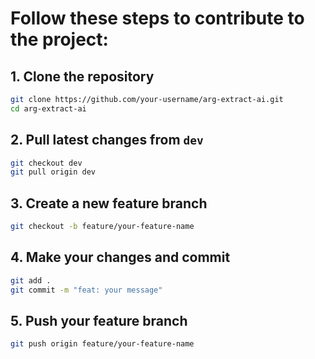 
# Follow these steps to contribute to the project:


## 1. Clone the repository

```bash
git clone https://github.com/your-username/arg-extract-ai.git
cd arg-extract-ai
```

## 2. Pull latest changes from `dev`

```bash
git checkout dev
git pull origin dev
```

## 3. Create a new feature branch

```bash
git checkout -b feature/your-feature-name
```

## 4. Make your changes and commit

```bash
git add .
git commit -m "feat: your message"
```

## 5. Push your feature branch

```bash
git push origin feature/your-feature-name
```